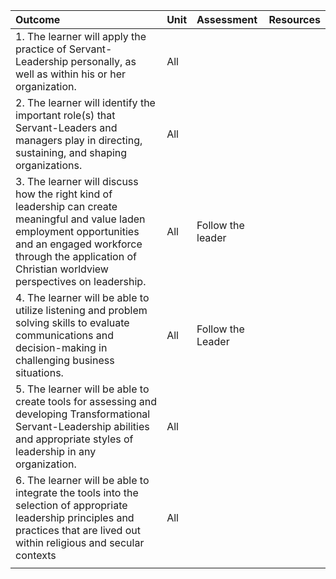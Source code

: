| Outcome | Unit | Assessment | Resources |
| :--- | :--- | :--- | :--- |
| 1. The learner will apply the practice of Servant-Leadership personally, as well as within his or her organization. | All |  |  |
| 2. The learner will identify the important role\(s\) that Servant-Leaders and managers play in directing, sustaining, and shaping organizations. | All |  |  |
| 3. The learner will discuss how the right kind of leadership can create meaningful and value laden employment opportunities and an engaged workforce through the application of Christian worldview perspectives on leadership. | All | Follow the leader |  |
| 4. The learner will be able to utilize listening and problem solving skills to evaluate communications and decision-making in challenging business situations. | All | Follow the Leader |  |
| 5. The learner will be able to create tools for assessing and developing Transformational Servant-Leadership abilities and appropriate styles of leadership in any organization. | All |  |  |
| 6. The learner will be able to integrate the tools into the selection of appropriate leadership principles and practices that are lived out within religious and secular contexts | All |  |  |
|  |  |  |  |



